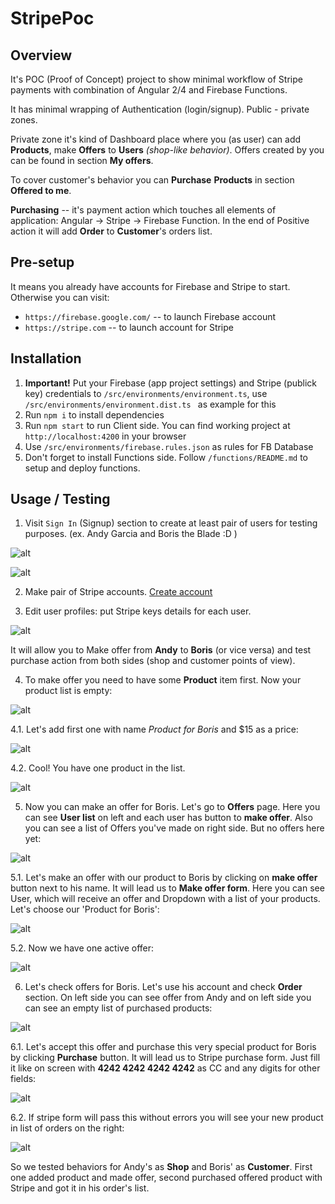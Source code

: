 # StripePoc

## Overview

It's POC (Proof of Concept) project to show minimal workflow of Stripe payments with combination of Angular 2/4 and Firebase Functions.

It has minimal wrapping of Authentication (login/signup). Public - private zones.

Private zone it's kind of Dashboard place where you (as user) can add **Products**, make **Offers** to **Users** *(shop-like behavior)*. Offers created by you can be found in section **My offers**.

To cover customer's behavior you can **Purchase** **Products** in section **Offered to me**.

**Purchasing** -- it's payment action which touches all elements of application: Angular -> Stripe -> Firebase Function. In the end of Positive action it will add **Order** to **Customer**'s orders list.

## Pre-setup

It means you already have accounts for Firebase and Stripe to start. 
Otherwise you can visit:
- `https://firebase.google.com/` -- to launch Firebase account
- `https://stripe.com` -- to launch account for Stripe

## Installation

1. **Important!** Put your Firebase (app project settings) and Stripe (publick key) credentials to `/src/environments/environment.ts`, use `/src/environments/environment.dist.ts ` as example for this
2. Run `npm i` to install dependencies
3. Run `npm start` to run Client side. You can find working project at `http://localhost:4200` in your browser
4. Use `/src/environments/firebase.rules.json` as rules for FB Database 
5. Don't forget to install Functions side. Follow `/functions/README.md` to setup and deploy functions.

## Usage / Testing

1. Visit `Sign In` (Signup) section to create at least pair of users for testing purposes. (ex. Andy Garcia and Boris the Blade :D )

![alt](_readme/signup_1.png)

![alt](_readme/signup_2.png)

2. Make pair of Stripe accounts. [Create account](https://dashboard.stripe.com/register)

3. Edit user profiles: put Stripe keys details for each user.

![alt](_readme/stripe_keys.png)

It will allow you to Make offer from **Andy** to **Boris** (or vice versa) and test purchase action from both sides (shop and customer points of view).

4. To make offer you need to have some **Product** item first. Now your product list is empty:

![alt](_readme/products_empty.png)

4.1. Let's add first one with name *Product for Boris* and $15 as a price:

![alt](_readme/product_adding.png)

4.2. Cool! You have one product in the list.

![alt](_readme/product_added.png)

5. Now you can make an offer for Boris. Let's go to **Offers** page. Here you can see **User list** on left and each user has button to **make offer**. Also you can see a list of Offers you've made on right side. But no offers here yet:

![alt](_readme/offer_start.png)

5.1. Let's make an offer with our product to Boris by clicking on **make offer** button next to his name. It will lead us to **Make offer form**. Here you can see User, which will receive an offer and Dropdown with a list of your products. Let's choose our 'Product for Boris':

![alt](_readme/offer_form.png)

5.2. Now we have one active offer:

![alt](_readme/offer_added.png)

6. Let's check offers for Boris. Let's use his account and check **Order** section. On left side you can see offer from Andy and on left side you can see an empty list of purchased products:

![alt](_readme/offer_to_buy.png)

6.1. Let's accept this offer and purchase this very special product for Boris by clicking **Purchase** button. It will lead us to Stripe purchase form. Just fill it like on screen with **4242 4242 4242 4242** as CC and any digits for other fields:

![alt](_readme/purchasing.png)

6.2. If stripe form will pass this without errors you will see your new product in list of orders on the right:

![alt](_readme/order_bought.png)

So we tested behaviors for Andy's as **Shop** and Boris' as **Customer**. First one added product and made offer, second purchased offered product with Stripe and got it in his order's list.
